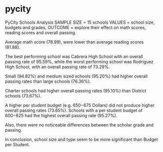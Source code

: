 # pycity


PyCity Schools Analysis
SAMPLE SIZE = 15 schools 
VALUES  = school size, budgets and grades, 
OUTCOME = explore their effect on math scores, reading scores and overall passing.

Average math score (78.99), were lower than average reading scores (81.88).

The best performing school was Cabrera High School with an overall passing rate of 95.59%, while the worst performing school was Rodriguez High School, with an overall passing rate of 73.29%.

Small (94.82%) and medium sized schools (95.20%) had higher overall passing rates than large schools (76.36%). 

Charter schools had higher overall passing rates (95.10%) than District schools (73.67%).

A higher per student budget (e.g. $650-$675 Dollars) did not produce higher overall passing rates (73.65%). Schools with a per student budget of $600-$625 had the highest overall passing rate (95.27%).

Also, there were no noticeable differences between the scholar grade and passing.

In conclusion, school size and type seem to be more significant than Budget per Student.
